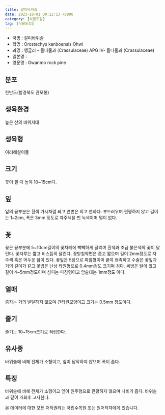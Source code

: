 ```yaml
---
title: 갈미바위솔
date: 2023-10-01 00:22:13 +0800
category: [식물도감]
tag: [식물도감]
---
```




- 국명 : 갈미바위솔
- 학명 : Orostachys kanboensis Ohwi
- 과명 : 앵글러 - 돌나물과 (Crassulaceae) APG Ⅳ- 돌나물과 (Crassulaceae)
- 일본명 : 
- 영문명 : Gwanmo rock pine


## 분포
한반도(함경북도 관모봉)
## 생육환경
높은 산의 바위지대
## 생육형
여러해살이풀
## 크기
꽃이 필 때 높이 10~15cm다. 
## 잎
잎의 끝부분은 흰색 가시처럼 되고 연변은 희고 연하다. 부드러우며 편평하지 않고 길이는 1~2cm, 폭은 3mm 정도로 자주색을 띤 녹색이며 털이 없다. 
## 꽃
꽃은 끝부분에 5~10cm길이의 꽃차례에 빽빽하게 달리며 흰색과 조금 붉은색의 꽃이 달린다. 꽃자루는 짧고 비스듬히 달린다. 꽃받침악편은 좁고 짧으며 길이 2mm정도로 자주색 혹은 어두운 점이 있다. 꽃잎은 5장으로 피침형이며 끝이 뾰족하고 수술은 꽃잎과 거의 길이가 같고 꽃밥은 난상 타원형으로 0.4mm정도 크기며 검다. 씨방은 털이 없고 길이 4~5mm정도이며 심피는 피침형이고 암술대는 1mm정도 이다.
## 열매
종자는 거의 발달하지 않으며 긴타원모양이고 크기는 0.5mm 정도이다.
## 줄기
줄기는 10~15cm크기로 직립한다.
## 유사종
바위솔에 비해 전체가 소형이고, 잎이 납작하지 않으며 폭이 좁다.
## 특징
바위솔에 비해 전체가 소형이고 잎이 원주형으로 편평하지 않으며 나비가 좁다. 바위솔과 같이 개화후 고사한다.






본 데이터에 대한 모든 저작권리는 국립수목원 또는 원저작자에게 있습니다.
